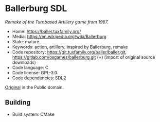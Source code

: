 # Ballerburg SDL

_Remake of the Turnbased Artillery game from 1987._

- Home: https://baller.tuxfamily.org/
- Media: https://en.wikipedia.org/wiki/Ballerburg
- State: mature
- Keywords: action, artillery, inspired by Ballerburg, remake
- Code repository: https://git.tuxfamily.org/baller/baller.git, https://gitlab.com/osgames/ballerburg.git (+) (import of original source downloads)
- Code language: C
- Code license: GPL-3.0
- Code dependencies: SDL2

[Original](http://www.eckhardkruse.net/atari_st/baller.html) in the Public domain.


## Building

- Build system: CMake
